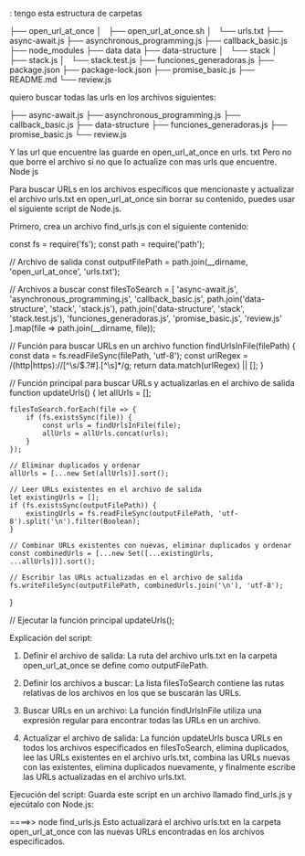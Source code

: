:
tengo esta estructura de carpetas

├── open_url_at_once
│   ├── open_url_at_once.sh
│   └── urls.txt
├── async-await.js
├── asynchronous_programming.js
├── callback_basic.js
├── node_modules
├── data data
├── data-structure
│   └── stack
│   ├── stack.js
│   └── stack.test.js
├── funciones_generadoras.js
├── package.json
├── package-lock.json
├── promise_basic.js
├── README.md
└── review.js

quiero buscar todas las urls en los archivos siguientes:

├── async-await.js
├── asynchronous_programming.js
├── callback_basic.js
├── data-structure
├── funciones_generadoras.js
├── promise_basic.js
└── review.js

Y las url que encuentre las guarde en open_url_at_once en urls. txt Pero no que borre el archivo si no que lo actualize
con mas urls que encuentre. Node js

Para buscar URLs en los archivos específicos que mencionaste y actualizar el archivo urls.txt en open_url_at_once sin borrar su contenido, puedes usar el siguiente script de Node.js.

Primero, crea un archivo find_urls.js con el siguiente contenido:

const fs = require('fs');
const path = require('path');

// Archivo de salida
const outputFilePath = path.join(\_\_dirname, 'open_url_at_once', 'urls.txt');

// Archivos a buscar
const filesToSearch = [
'async-await.js',
'asynchronous_programming.js',
'callback_basic.js',
path.join('data-structure', 'stack', 'stack.js'),
path.join('data-structure', 'stack', 'stack.test.js'),
'funciones_generadoras.js',
'promise_basic.js',
'review.js'
].map(file => path.join(\_\_dirname, file));

// Función para buscar URLs en un archivo
function findUrlsInFile(filePath) {
const data = fs.readFileSync(filePath, 'utf-8');
const urlRegex = /(http|https):\/\/[^\s/$.?#].[^\s]\*/g;
return data.match(urlRegex) || [];
}

// Función principal para buscar URLs y actualizarlas en el archivo de salida
function updateUrls() {
let allUrls = [];

    filesToSearch.forEach(file => {
        if (fs.existsSync(file)) {
            const urls = findUrlsInFile(file);
            allUrls = allUrls.concat(urls);
        }
    });

    // Eliminar duplicados y ordenar
    allUrls = [...new Set(allUrls)].sort();

    // Leer URLs existentes en el archivo de salida
    let existingUrls = [];
    if (fs.existsSync(outputFilePath)) {
        existingUrls = fs.readFileSync(outputFilePath, 'utf-8').split('\n').filter(Boolean);
    }

    // Combinar URLs existentes con nuevas, eliminar duplicados y ordenar
    const combinedUrls = [...new Set([...existingUrls, ...allUrls])].sort();

    // Escribir las URLs actualizadas en el archivo de salida
    fs.writeFileSync(outputFilePath, combinedUrls.join('\n'), 'utf-8');

}

// Ejecutar la función principal
updateUrls();

Explicación del script:

1. Definir el archivo de salida: La ruta del archivo urls.txt en la carpeta open_url_at_once se define como outputFilePath.

2. Definir los archivos a buscar: La lista filesToSearch contiene las rutas relativas de los archivos en los que se buscarán las URLs.

3. Buscar URLs en un archivo: La función findUrlsInFile utiliza una expresión regular para encontrar todas las URLs en un archivo.

4. Actualizar el archivo de salida: La función updateUrls busca URLs en todos los archivos especificados en filesToSearch, elimina duplicados, lee las URLs existentes en el archivo urls.txt, combina las URLs nuevas con las existentes, elimina duplicados nuevamente, y finalmente escribe las URLs actualizadas en el archivo urls.txt.

Ejecución del script:
Guarda este script en un archivo llamado find_urls.js y ejecútalo con Node.js:

====>> node find_urls.js
Esto actualizará el archivo urls.txt en la carpeta open_url_at_once con las nuevas URLs encontradas en los archivos especificados.
